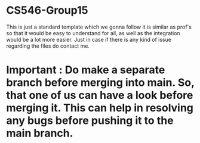 # CS546-Group15
This is just a standard template which we gonna follow it is similar as prof's so that it would be easy to understand for all, as well as the integration would be a lot more easier. Just in case if there is any kind of issue regarding the files do contact me.

# Important : Do make a separate branch before merging into main. So, that one of us can have a look before merging it. This can help in resolving any bugs before pushing it to the main branch.
